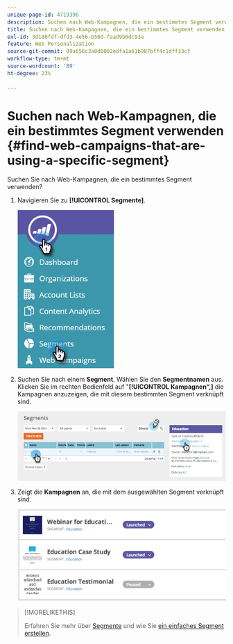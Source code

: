 ```yaml
---
unique-page-id: 4719396
description: Suchen nach Web-Kampagnen, die ein bestimmtes Segment verwenden - Marketo-Dokumente - Produktdokumentation
title: Suchen nach Web-Kampagnen, die ein bestimmtes Segment verwenden
exl-id: 3d180fdf-dfd3-4e56-b50d-faad9b0dc93a
feature: Web Personalization
source-git-commit: 09a656c3a0d0002edfa1a61b987bff4c1dff33cf
workflow-type: tm+mt
source-wordcount: '89'
ht-degree: 23%

---
```


# Suchen nach Web-Kampagnen, die ein bestimmtes Segment verwenden {#find-web-campaigns-that-are-using-a-specific-segment}

Suchen Sie nach Web-Kampagnen, die ein bestimmtes Segment verwenden?

1. Navigieren Sie zu **[!UICONTROL Segmente]**.

   ![](assets/new-dropdown-segments-hand-1.jpg)

1. Suchen Sie nach einem **Segment**. Wählen Sie den **Segmentnamen** aus. Klicken Sie im rechten Bedienfeld auf &quot;**[!UICONTROL Kampagnen“,]** die Kampagnen anzuzeigen, die mit diesem bestimmten Segment verknüpft sind.

   ![](assets/image2014-11-26-14-21-59.png)

1. Zeigt die **Kampagnen** an, die mit dem ausgewählten Segment verknüpft sind.

   ![](assets/image2014-11-26-14-3a25-3a30.png)

>[!MORELIKETHIS]
>
>Erfahren Sie mehr über [Segmente](/help/marketo/product-docs/web-personalization/using-web-segments/web-segments.md) und wie Sie [ein einfaches Segment erstellen](/help/marketo/product-docs/web-personalization/using-web-segments/create-a-basic-web-segment.md).
